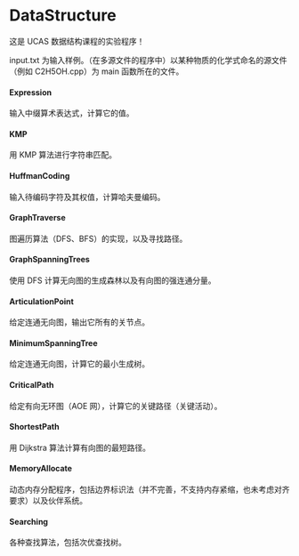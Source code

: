 # DataStructure

这是 UCAS 数据结构课程的实验程序！

input.txt 为输入样例。（在多源文件的程序中）以某种物质的化学式命名的源文件（例如 C2H5OH.cpp）为 main 函数所在的文件。

#### Expression

输入中缀算术表达式，计算它的值。

#### KMP

用 KMP 算法进行字符串匹配。

#### HuffmanCoding

输入待编码字符及其权值，计算哈夫曼编码。

#### GraphTraverse

图遍历算法（DFS、BFS）的实现，以及寻找路径。

#### GraphSpanningTrees

使用 DFS 计算无向图的生成森林以及有向图的强连通分量。

#### ArticulationPoint

给定连通无向图，输出它所有的关节点。

#### MinimumSpanningTree

给定连通无向图，计算它的最小生成树。

#### CriticalPath

给定有向无环图（AOE 网），计算它的关键路径（关键活动）。

#### ShortestPath

用 Dijkstra 算法计算有向图的最短路径。

#### MemoryAllocate

动态内存分配程序，包括边界标识法（并不完善，不支持内存紧缩，也未考虑对齐要求）以及伙伴系统。

#### Searching

各种查找算法，包括次优查找树。